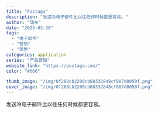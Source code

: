 ```yaml
---
title: "Postaga"
description: "发送冷电子邮件比以往任何时候都更容易。"
author: "瑞东"
date: "2023-03-30"
tags:
  - "电子邮件"
  - "营销"
  - "销售"
categories: application
series: "产品营销"
website_link: "https://postaga.com/"
color: "#666"

thumb_image: "/img/0f288cb2200cb68332848cf887d0050f.png"
cover_image: "/img/0f288cb2200cb68332848cf887d0050f.png"
---
```


发送冷电子邮件比以往任何时候都更容易。